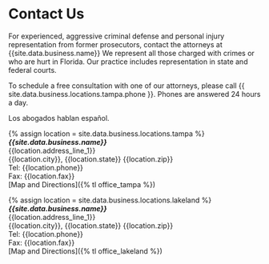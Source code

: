 # Contact Us

For experienced, aggressive criminal defense and personal injury representation from former prosecutors,
contact the attorneys at {{site.data.business.name}}
We represent all those charged with crimes or who are hurt in Florida.
Our practice includes representation in state and federal courts.

To schedule a free consultation with one of our attorneys, please call {{ site.data.business.locations.tampa.phone }}. Phones are answered 24 hours a day.

Los abogados hablan español.

{% assign location = site.data.business.locations.tampa %}  
***{{site.data.business.name}}***  
{{location.address_line_1}}  
{{location.city}}, {{location.state}} {{location.zip}}  
Tel: {{location.phone}}  
Fax: {{location.fax}}  
[Map and Directions]({% tl office_tampa %})

{% assign location = site.data.business.locations.lakeland %}
***{{site.data.business.name}}***  
{{location.address_line_1}}  
{{location.city}}, {{location.state}} {{location.zip}}  
Tel: {{location.phone}}  
Fax: {{location.fax}}  
[Map and Directions]({% tl office_lakeland %})
